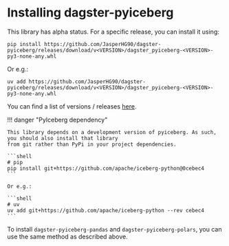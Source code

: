# Installing dagster-pyiceberg

This library has alpha status. For a specific release, you can install it using:

```shell
pip install https://github.com/JasperHG90/dagster-pyiceberg/releases/download/v<VERSION>/dagster_pyiceberg-<VERSION>-py3-none-any.whl
```

Or e.g.:

```shell
uv add https://github.com/JasperHG90/dagster-pyiceberg/releases/download/v<VERSION>/dagster_pyiceberg-<VERSION>-py3-none-any.whl
```

You can find a list of versions / releases [here](https://github.com/JasperHG90/dagster-pyiceberg/releases).

!!! danger "PyIceberg dependency"

    This library depends on a development version of pyiceberg. As such, you should also install that library
    from git rather than PyPi in your project dependencies.

    ```shell
    # pip
    pip install git+https://github.com/apache/iceberg-python@0cebec4
    ```

    Or e.g.:

    ```shell
    # uv
    uv add git+https://github.com/apache/iceberg-python --rev cebec4
    ```

To install `dagster-pyiceberg-pandas` and `dagster-pyiceberg-polars`, you can use the same method as described above.
